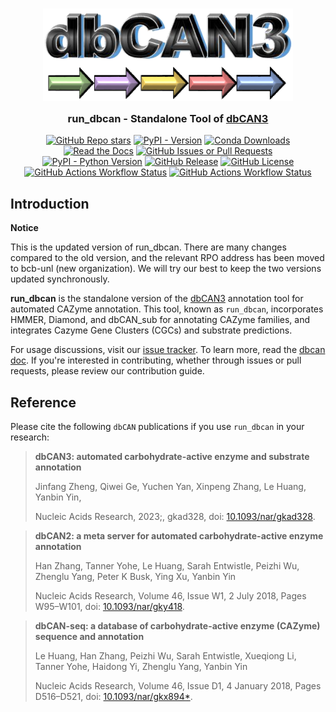 <h3 align="center">
  <img src="https://raw.githubusercontent.com/linnabrown/run_dbcan/master/docs/_static/img/dbCAN3_logo.png" width="400" alt="dbCAN-logo"/><br/>
  <img src="https://raw.githubusercontent.com/linnabrown/run_dbcan/master/docs/_static/img/transparment.png"
    height="30" width="0px"/>
  run_dbcan - Standalone Tool of <a href="http://bcb.unl.edu/dbCAN2/">dbCAN3</a>
  <img src="https://raw.githubusercontent.com/linnabrown/run_dbcan/master/docs/_static/img/transparment.png"
    height="30" width="0px"/>
</h3>

<p align="center">
  <a href="https://github.com/linnabrown/run_dbcan/stargazers"><img alt="GitHub Repo stars" src="https://img.shields.io/github/stars/linnabrown/run_dbcan?style=for-the-badge&logo=starship&labelColor=363a4f&color=b7bdf8"></a>
  <a href="https://pypi.org/p/dbcan/"><img alt="PyPI - Version" src="https://img.shields.io/pypi/v/dbcan?style=for-the-badge&logo=pypi&color=74c7ec"></a>
  <a href="https://anaconda.org/bioconda/dbcan"><img alt="Conda Downloads" src="https://img.shields.io/conda/dn/bioconda/dbcan?style=for-the-badge&logo=anaconda&labelColor=363a4f&color=a6da95"></a>
  <a href="https://dbcan.readthedocs.io/en/latest/"><img alt="Read the Docs" src="https://img.shields.io/readthedocs/dbcan?style=for-the-badge&logo=Read%20the%20Docs&labelColor=363a4f&color=cba6f7"></a>
  <a href="https://github.com/linnabrown/run_dbcan/issues"><img alt="GitHub Issues or Pull Requests" src="https://img.shields.io/github/issues/linnabrown/run_dbcan?style=for-the-badge&logo=data%3Aimage%2Fsvg%2Bxml%3Bbase64%2CPHN2ZyB4bWxucz0iaHR0cDovL3d3dy53My5vcmcvMjAwMC9zdmciIHZpZXdCb3g9IjAgMCAyNTYgMjU2Ij4KPHBhdGggZD0iTTIxNiwzMlYxOTJhOCw4LDAsMCwxLTgsOEg3MmExNiwxNiwwLDAsMC0xNiwxNkgxOTJhOCw4LDAsMCwxLDAsMTZINDhhOCw4LDAsMCwxLTgtOFY1NkEzMiwzMiwwLDAsMSw3MiwyNEgyMDhBOCw4LDAsMCwxLDIxNiwzMloiIHN0eWxlPSJmaWxsOiAjQ0FEM0Y1OyIvPgo8L3N2Zz4%3D&labelColor=363a4f&color=f5a97f"></a>
  <br/>
  <a href="#"><img alt="PyPI - Python Version" src="https://img.shields.io/pypi/pyversions/dbcan?style=for-the-badge&logo=python&labelColor=363a4f&color=99d1db"></a>
  <a href="https://github.com/linnabrown/run_dbcan/releases/latest"><img alt="GitHub Release" src="https://img.shields.io/github/v/release/linnabrown/run_dbcan?style=for-the-badge&logo=github&labelColor=363a4f&color=89dceb"></a>
  <a href="https://github.com/linnabrown/run_dbcan/blob/master/LICENSE"><img alt="GitHub License" src="https://img.shields.io/github/license/linnabrown/run_dbcan?style=for-the-badge&labelColor=363a4f&color=eba0ac"></a>
  <a href="https://github.com/linnabrown/run_dbcan/actions/workflows/build.yaml"><img alt="GitHub Actions Workflow Status" src="https://img.shields.io/github/actions/workflow/status/linnabrown/run_dbcan/build.yaml?branch=master&style=for-the-badge&logo=github&labelColor=363a4f&color=f2cdcd"></a>
  <a href="https://github.com/linnabrown/run_dbcan/actions/workflows/test.yaml"><img alt="GitHub Actions Workflow Status" src="https://img.shields.io/github/actions/workflow/status/linnabrown/run_dbcan/test.yaml?branch=master&style=for-the-badge&logo=github&label=Test&labelColor=363a4f&color=a6d189"></a>
</p>

## Introduction

**Notice**

This is the updated version of run_dbcan. There are many changes compared to the old version, and the relevant RPO address has been moved to bcb-unl (new organization). We will try our best to keep the two versions updated synchronously.

**run_dbcan** is the standalone version of the [dbCAN3](http://bcb.unl.edu/dbCAN2/) annotation tool for automated CAZyme annotation. This tool, known as `run_dbcan`, incorporates HMMER, Diamond, and dbCAN_sub for annotating CAZyme families, and integrates Cazyme Gene Clusters (CGCs) and substrate predictions.

For usage discussions, visit our [issue tracker](https://github.com/bcb-unl/run_dbcan_new/issues). To learn more, read the [dbcan doc]. If you're interested in contributing, whether through issues or pull requests, please review our contribution guide.

## Reference

Please cite the following `dbCAN` publications if you use `run_dbcan` in your research:

> **dbCAN3: automated carbohydrate-active enzyme and substrate annotation**
>
> Jinfang Zheng, Qiwei Ge, Yuchen Yan, Xinpeng Zhang, Le Huang, Yanbin Yin,
>
> Nucleic Acids Research, 2023;, gkad328, doi: [10.1093/nar/gkad328](https://doi.org/10.1093/nar/gkad328).

> **dbCAN2: a meta server for automated carbohydrate-active enzyme annotation**
>
> Han Zhang, Tanner Yohe, Le Huang, Sarah Entwistle, Peizhi Wu, Zhenglu Yang, Peter K Busk, Ying Xu, Yanbin Yin
>
> Nucleic Acids Research, Volume 46, Issue W1, 2 July 2018, Pages W95–W101, doi: [10.1093/nar/gky418](https://doi.org/10.1093/nar/gky418).

> **dbCAN-seq: a database of carbohydrate-active enzyme (CAZyme) sequence and annotation**
>
> Le Huang, Han Zhang, Peizhi Wu, Sarah Entwistle, Xueqiong Li, Tanner Yohe, Haidong Yi, Zhenglu Yang, Yanbin Yin
>
> Nucleic Acids Research, Volume 46, Issue D1, 4 January 2018, Pages D516–D521, doi: [10.1093/nar/gkx894\*](https://doi.org/10.1093/nar/gkx894*).

[dbcan doc]: https://dbcan-readme-bcb.readthedocs.io/en/latest/
